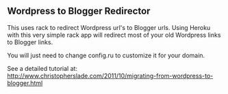Wordpress to Blogger Redirector
--------------------------------

This uses rack to redirect Wordpress url's to Blogger urls.  Using Heroku with this very simple rack app will redirect most of your old Wordpress links to Blogger links.

You will just need to change config.ru to customize it for your domain.

See a detailed tutorial at: http://www.christopherslade.com/2011/10/migrating-from-wordpress-to-blogger.html